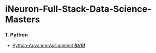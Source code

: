 # iNeuron-Full-Stack-Data-Science-Masters
### 1. Python
- [Python-Advance-Assignment ***(0/0)***](https://github.com/sachin5136/iNeuron-Full-Stack-Data-Science-Masters-Assignments/tree/main/Python/Python-Basics-Assignment)
